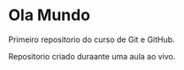 # Ola Mundo
 Primeiro repositorio do curso de Git e GitHub.

 Repositorio criado duraante uma aula ao vivo.
